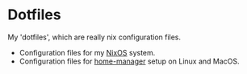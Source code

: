 # Dotfiles

My 'dotfiles', which are really nix configuration files.

- Configuration files for my [NixOS][] system.
- Configuration files for [home-manager][] setup on Linux and MacOS.

[NixOS]: https://nixos.org/
[home-manager]: https://github.com/rycee/home-manager
